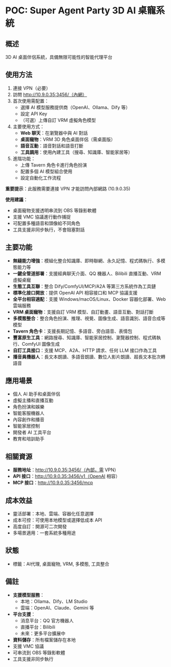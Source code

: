 # POC: Super Agent Party 3D AI 桌寵系統

## 概述
3D AI 桌面伴侶系統，具備無限可能性的智能代理平台

## 使用方法
1. 連接 VPN（必要）
2. 訪問 http://10.9.0.35:3456/（內網）
3. 首次使用需配置：
   - 選擇 AI 模型服務提供商（OpenAI、Ollama、Dify 等）
   - 設定 API Key
   - （可選）上傳自訂 VRM 虛擬角色模型
4. 主要使用方式：
   - **Web 聊天**：在瀏覽器中與 AI 對話
   - **桌面寵物**：VRM 3D 角色桌面伴侶（需桌面版）
   - **語音互動**：語音對話和語音打斷
   - **工具調用**：使用內建工具（搜尋、知識庫、智能家居等）
5. 進階功能：
   - 上傳 Tavern 角色卡進行角色扮演
   - 配置多個 AI 模型組合使用
   - 設定自動化工作流程

**重要提示**：此服務需要連接 VPN 才能訪問內部網路 (10.9.0.35)

**使用建議**：
- 桌面寵物支援透明串流到 OBS 等錄影軟體
- 支援 VMC 協議進行動作捕捉
- 可配置多種語音和頭像給不同角色
- 工具支援非同步執行，不會阻塞對話

## 主要功能
- **無縫能力增強**：模組化整合知識庫、即時聯網、永久記憶、程式碼執行、多模態能力等
- **一鍵全管道部署**：支援經典聊天介面、QQ 機器人、Bilibili 直播互動、VRM 虛擬桌寵
- **生態工具互聯**：整合 Dify/ComfyUI/MCP/A2A 等第三方系統作為工具鏈
- **標準化接口開放**：提供 OpenAI API 相容接口和 MCP 協議支援
- **全平台相容適配**：支援 Windows/macOS/Linux、Docker 容器化部署、Web 雲端服務
- **VRM 桌面寵物**：支援自訂 VRM 模型、自訂動畫、語音互動、對話打斷
- **多模態整合**：整合角色扮演、推理、視覺、圖像生成、語音識別、語音合成等模型
- **Tavern 角色卡**：支援長期記憶、多語音、旁白語音、表情包
- **豐富原生工具**：網路搜尋、知識庫、智能家居控制、瀏覽器控制、程式碼執行、ComfyUI 圖像生成
- **自訂工具接口**：支援 MCP、A2A、HTTP 請求、任何 LLM 接口作為工具
- **播音員機器人**：長文本朗讀、多語音朗讀、數位人影片朗讀、超長文本批次轉語音

## 應用場景
- 個人 AI 助手和桌面伴侶
- 虛擬主播和直播互動
- 角色扮演和娛樂
- 智能客服機器人
- 內容創作和播音
- 智能家居控制
- 開發者 AI 工具平台
- 教育和培訓助手

## 相關資源
- **服務地址**：http://10.9.0.35:3456/（內部，需 VPN）
- **API 接口**：http://10.9.0.35:3456/v1（OpenAI 相容）
- **MCP 接口**：http://10.9.0.35:3456/mcp

## 成本效益
- 靈活部署：本地、雲端、容器化任意選擇
- 成本可控：可使用本地模型或選擇低成本 API
- 高度自訂：開源可二次開發
- 多場景適用：一套系統多種用途

## 狀態
- 標籤：AI代理, 桌面寵物, VRM, 多模態, 工具整合

## 備註
- **支援模型服務**：
  - 本地：Ollama、Dify、LM Studio
  - 雲端：OpenAI、Claude、Gemini 等
- **平台支援**：
  - 消息平台：QQ 官方機器人
  - 直播平台：Bilibili
  - 未來：更多平台擴展中
- **資料儲存**：所有檔案儲存在本地
- 支援 VMC 協議
- 可串流到 OBS 等錄影軟體
- 工具支援非同步執行
